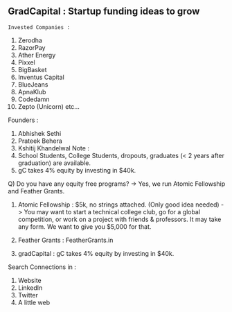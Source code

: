## GradCapital : Startup funding ideas to grow
`Invested Companies :`
1. Zerodha
2. RazorPay
3. Ather Energy
4. Pixxel
5. BigBasket
6. Inventus Capital
7. BlueJeans
8. ApnaKlub
9. Codedamn
10. Zepto (Unicorn) etc...

Founders :
1. Abhishek Sethi
2. Prateek Behera
3. Kshitij Khandelwal
Note :
1. School Students, College Students, dropouts, graduates (< 2 years after graduation) are available.
2. gC takes 4% equity by investing in $40k.

Q) Do you have any equity free programs?
-> Yes, we run Atomic Fellowship and Feather Grants.

1) Atomic Fellowship : $5k, no strings attached. (Only good idea needed)
-> You may want to start a technical college club, go for a global competition, or work on a project with friends & professors. It may take any form. We want to give you $5,000 for that.

2) Feather Grants : FeatherGrants.in

3) gradCapital : gC takes 4% equity by investing in $40k.

Search Connections in :
1. Website
2. LinkedIn
3. Twitter
4. A little web